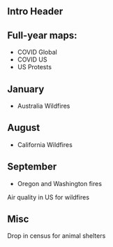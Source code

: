 ## Intro Header

## Full-year maps:

- COVID Global
- COVID US
- US Protests

## January

- Australia Wildfires

## August

- California Wildfires

## September

- Oregon and Washington fires

Air quality in US for wildfires

## Misc

Drop in census for animal shelters
